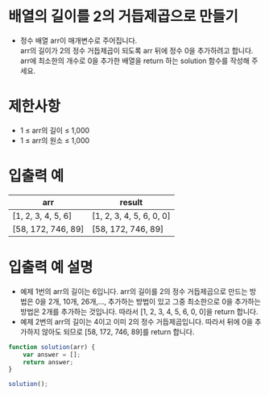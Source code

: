 # 배열의 길이를 2의 거듭제곱으로 만들기
- 정수 배열 arr이 매개변수로 주어집니다.  
arr의 길이가 2의 정수 거듭제곱이 되도록 arr 뒤에 정수 0을 추가하려고 합니다.  
arr에 최소한의 개수로 0을 추가한 배열을 return 하는 solution 함수를 작성해 주세요.


# 제한사항
- 1 ≤ arr의 길이 ≤ 1,000
- 1 ≤ arr의 원소 ≤ 1,000



# 입출력 예
| arr | result |
| --- | ------ |
| [1, 2, 3, 4, 5, 6] | [1, 2, 3, 4, 5, 6, 0, 0] |
| [58, 172, 746, 89] | [58, 172, 746, 89] |

# 입출력 예 설명
- 예제 1번의 arr의 길이는 6입니다. arr의 길이를 2의 정수 거듭제곱으로 만드는 방법은 0을 2개, 10개, 26개,..., 추가하는 방법이 있고 그중 최소한으로 0을 추가하는 방법은 2개를 추가하는 것입니다. 따라서 [1, 2, 3, 4, 5, 6, 0, 0]을 return 합니다.
- 예제 2번의 arr의 길이는 4이고 이미 2의 정수 거듭제곱입니다. 따라서 뒤에 0을 추가하지 않아도 되므로 [58, 172, 746, 89]를 return 합니다.


```javascript
function solution(arr) {
    var answer = [];
    return answer;
}

solution();
```




